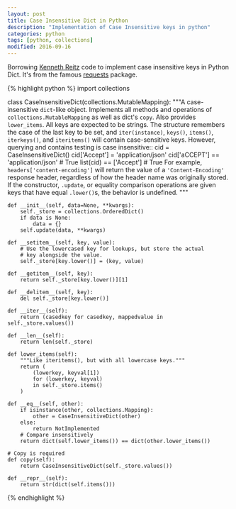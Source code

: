 ```yaml
---
layout: post
title: Case Insensitive Dict in Python
description: "Implementation of Case Insensitive keys in python"
categories: python
tags: [python, collections]
modified: 2016-09-16
---
```

Borrowing [Kenneth Reitz](https://github.com/kennethreitz) code to implement case insensitive keys in Python Dict. It's from the famous [requests](https://github.com/kennethreitz/requests/blob/master/requests/structures.py) package.

{% highlight python %}
import collections

class CaseInsensitiveDict(collections.MutableMapping):
    """A case-insensitive ``dict``-like object.
    Implements all methods and operations of
    ``collections.MutableMapping`` as well as dict's ``copy``. Also
    provides ``lower_items``.
    All keys are expected to be strings. The structure remembers the
    case of the last key to be set, and ``iter(instance)``,
    ``keys()``, ``items()``, ``iterkeys()``, and ``iteritems()``
    will contain case-sensitive keys. However, querying and contains
    testing is case insensitive::
        cid = CaseInsensitiveDict()
        cid['Accept'] = 'application/json'
        cid['aCCEPT'] == 'application/json'  # True
        list(cid) == ['Accept']  # True
    For example, ``headers['content-encoding']`` will return the
    value of a ``'Content-Encoding'`` response header, regardless
    of how the header name was originally stored.
    If the constructor, ``.update``, or equality comparison
    operations are given keys that have equal ``.lower()``s, the
    behavior is undefined.
    """

    def __init__(self, data=None, **kwargs):
        self._store = collections.OrderedDict()
        if data is None:
            data = {}
        self.update(data, **kwargs)

    def __setitem__(self, key, value):
        # Use the lowercased key for lookups, but store the actual
        # key alongside the value.
        self._store[key.lower()] = (key, value)

    def __getitem__(self, key):
        return self._store[key.lower()][1]

    def __delitem__(self, key):
        del self._store[key.lower()]

    def __iter__(self):
        return (casedkey for casedkey, mappedvalue in self._store.values())

    def __len__(self):
        return len(self._store)

    def lower_items(self):
        """Like iteritems(), but with all lowercase keys."""
        return (
            (lowerkey, keyval[1])
            for (lowerkey, keyval)
            in self._store.items()
        )

    def __eq__(self, other):
        if isinstance(other, collections.Mapping):
            other = CaseInsensitiveDict(other)
        else:
            return NotImplemented
        # Compare insensitively
        return dict(self.lower_items()) == dict(other.lower_items())

    # Copy is required
    def copy(self):
        return CaseInsensitiveDict(self._store.values())

    def __repr__(self):
		return str(dict(self.items()))
{% endhighlight %}
